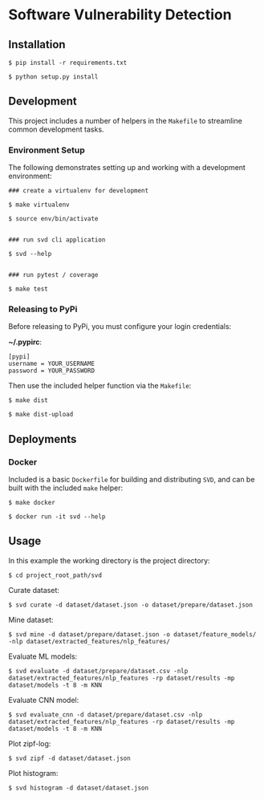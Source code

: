# Software Vulnerability Detection

## Installation

```
$ pip install -r requirements.txt

$ python setup.py install
```

## Development

This project includes a number of helpers in the `Makefile` to streamline common development tasks.

### Environment Setup

The following demonstrates setting up and working with a development environment:

```
### create a virtualenv for development

$ make virtualenv

$ source env/bin/activate


### run svd cli application

$ svd --help


### run pytest / coverage

$ make test
```


### Releasing to PyPi

Before releasing to PyPi, you must configure your login credentials:

**~/.pypirc**:

```
[pypi]
username = YOUR_USERNAME
password = YOUR_PASSWORD
```

Then use the included helper function via the `Makefile`:

```
$ make dist

$ make dist-upload
```

## Deployments

### Docker

Included is a basic `Dockerfile` for building and distributing `SVD`,
and can be built with the included `make` helper:

```
$ make docker

$ docker run -it svd --help
```


## Usage

In this example the working directory is the project directory:

```
$ cd project_root_path/svd
```

Curate dataset:

```
$ svd curate -d dataset/dataset.json -o dataset/prepare/dataset.json
```

Mine dataset:

```
$ svd mine -d dataset/prepare/dataset.json -o dataset/feature_models/ -nlp dataset/extracted_features/nlp_features/
```

Evaluate ML models:

```
$ svd evaluate -d dataset/prepare/dataset.csv -nlp dataset/extracted_features/nlp_features -rp dataset/results -mp dataset/models -t 8 -m KNN
```

Evaluate CNN model:

```
$ svd evaluate_cnn -d dataset/prepare/dataset.csv -nlp dataset/extracted_features/nlp_features -rp dataset/results -mp dataset/models -t 8 -m KNN
```

Plot zipf-log: 

```
$ svd zipf -d dataset/dataset.json 
```

Plot histogram: 

```
$ svd histogram -d dataset/dataset.json 
```
